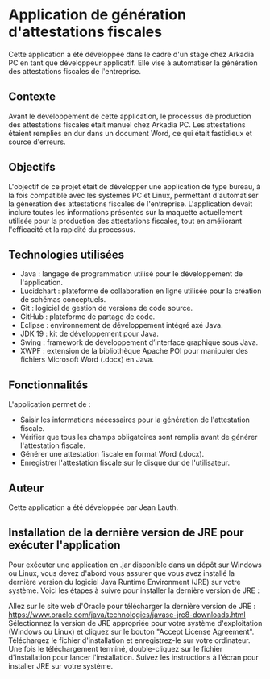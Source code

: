 # Application de génération d'attestations fiscales

Cette application a été développée dans le cadre d'un stage chez Arkadia PC en tant que développeur applicatif. Elle vise à automatiser la génération des attestations fiscales de l'entreprise.

## Contexte

Avant le développement de cette application, le processus de production des attestations fiscales était manuel chez Arkadia PC. Les attestations étaient remplies en dur dans un document Word, ce qui était fastidieux et source d'erreurs.

## Objectifs

L'objectif de ce projet était de développer une application de type bureau, à la fois compatible avec les systèmes PC et Linux, permettant d'automatiser la génération des attestations fiscales de l'entreprise. L'application devait inclure toutes les informations présentes sur la maquette actuellement utilisée pour la production des attestations fiscales, tout en améliorant l'efficacité et la rapidité du processus.

## Technologies utilisées

* Java : langage de programmation utilisé pour le développement de l'application.
* Lucidchart : plateforme de collaboration en ligne utilisée pour la création de schémas conceptuels.
* Git : logiciel de gestion de versions de code source.
* GitHub : plateforme de partage de code.
* Eclipse : environnement de développement intégré axé Java.
* JDK 19 : kit de développement pour Java.
* Swing : framework de développement d’interface graphique sous Java.
* XWPF : extension de la bibliothèque Apache POI pour manipuler des fichiers Microsoft Word (.docx) en Java.

## Fonctionnalités

L'application permet de :

* Saisir les informations nécessaires pour la génération de l'attestation fiscale.
* Vérifier que tous les champs obligatoires sont remplis avant de générer l'attestation fiscale.
* Générer une attestation fiscale en format Word (.docx).
* Enregistrer l'attestation fiscale sur le disque dur de l'utilisateur.

## Auteur

Cette application a été développée par Jean Lauth.

## Installation de la dernière version de JRE pour exécuter l'application

Pour exécuter une application en .jar disponible dans un dépôt sur Windows ou Linux, vous devez d'abord vous assurer que vous avez installé la dernière version du logiciel Java Runtime Environment (JRE) sur votre système. Voici les étapes à suivre pour installer la dernière version de JRE :

Allez sur le site web d'Oracle pour télécharger la dernière version de JRE : https://www.oracle.com/java/technologies/javase-jre8-downloads.html
Sélectionnez la version de JRE appropriée pour votre système d'exploitation (Windows ou Linux) et cliquez sur le bouton "Accept License Agreement".
Téléchargez le fichier d'installation et enregistrez-le sur votre ordinateur.
Une fois le téléchargement terminé, double-cliquez sur le fichier d'installation pour lancer l'installation.
Suivez les instructions à l'écran pour installer JRE sur votre système.


